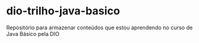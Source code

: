 # dio-trilho-java-basico

Repositório para armazenar conteúdos que estou aprendendo no curso de Java Básico pela DIO
